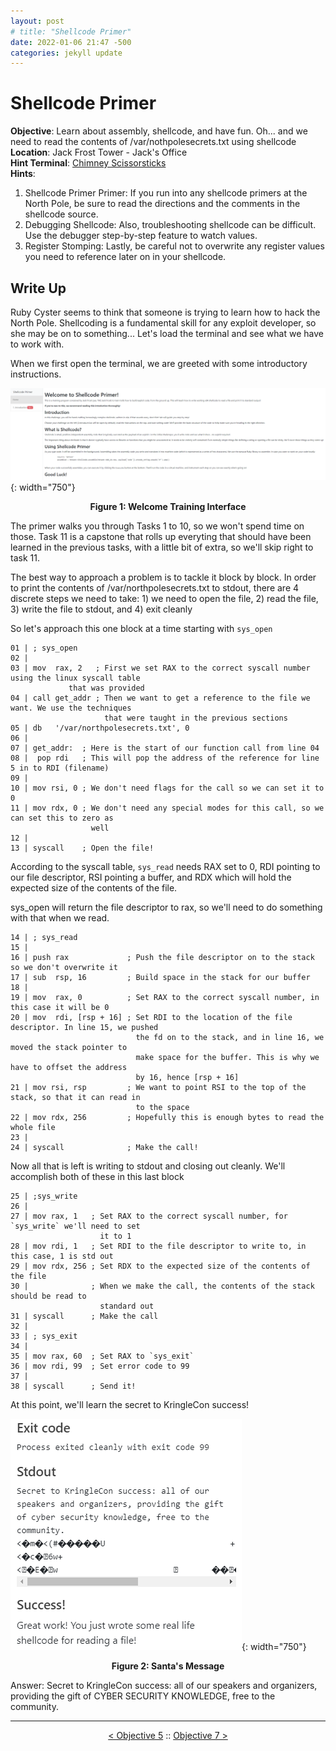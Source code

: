 ```yaml
---
layout: post
# title: "Shellcode Primer"
date: 2022-01-06 21:47 -500
categories: jekyll update
---
```


# Shellcode Primer

**Objective**: Learn about assembly, shellcode, and have fun. Oh... and we need to read the contents of /var/nothpolesecrets.txt using shellcode  
**Location**: Jack Frost Tower - Jack's Office  
**Hint Terminal**: [Chimney Scissorsticks](/write_ups/2021_sans_hhc/term/2022-01-07-SANS-Holiday-Hack-Holiday-Hero)  
**Hints**:
1. Shellcode Primer Primer: If you run into any shellcode primers at the North Pole, be sure to read the directions and the comments in the shellcode source.
2. Debugging Shellcode: Also, troubleshooting shellcode can be difficult. Use the debugger step-by-step feature to watch values.
3. Register Stomping: Lastly, be careful not to overwrite any register values you need to reference later on in your shellcode.

## Write Up

Ruby Cyster seems to think that someone is trying to learn how to hack the North Pole. Shellcoding is a fundamental skill for any exploit developer, so she may be on to something... Let's load the terminal and see what we have to work with.

When we first open the terminal, we are greeted with some introductory instructions.

![Welcome](/assets/img/2021_sans_hhc/obj/obj06/picture_1.png){: width="750"}
<p align="center"><strong>Figure 1: Welcome Training Interface</strong></p>

The primer walks you through Tasks 1 to 10, so we won't spend time on those. Task 11 is a capstone that rolls up everyting that should have been learned in the previous tasks, with a little bit of extra, so we'll skip right to task 11.

The best way to approach a problem is to tackle it block by block. In order to print the contents of /var/northpolesecrets.txt to stdout, there are 4 discrete steps we need to take: 1) we need to open the file, 2) read the file, 3) write the file to stdout, and 4) exit cleanly

So let's approach this one block at a time starting with `sys_open`

```
01 | ; sys_open
02 |	
03 | mov  rax, 2   ; First we set RAX to the correct syscall number using the linux syscall table 
		     that was provided
04 | call get_addr ; Then we want to get a reference to the file we want. We use the techniques 
                     that were taught in the previous sections
05 | db   '/var/northpolesecrets.txt', 0 		
06 |	
07 | get_addr:	; Here is the start of our function call from line 04
08 |  pop rdi	; This will pop the address of the reference for line 5 in to RDI (filename)
09 |	
10 | mov rsi, 0 ; We don't need flags for the call so we can set it to 0
11 | mov rdx, 0 ; We don't need any special modes for this call, so we can set this to zero as 
                  well
12 |	
13 | syscall 	; Open the file!
```

According to the syscall table, `sys_read` needs RAX  set to 0, RDI pointing to our file descriptor, RSI pointing a buffer, and RDX which will hold the expected size of the contents of the file.

sys_open will return the file descriptor to rax, so we'll need to do something with that when we read.

```
14 | ; sys_read
15 |
16 | push rax             ; Push the file descriptor on to the stack so we don't overwrite it
17 | sub  rsp, 16         ; Build space in the stack for our buffer
18 |	
19 | mov  rax, 0          ; Set RAX to the correct syscall number, in this case it will be 0
20 | mov  rdi, [rsp + 16] ; Set RDI to the location of the file descriptor. In line 15, we pushed 
                            the fd on to the stack, and in line 16, we moved the stack pointer to
                            make space for the buffer. This is why we have to offset the address 
                            by 16, hence [rsp + 16]
21 | mov rsi, rsp         ; We want to point RSI to the top of the stack, so that it can read in 
                            to the space
22 | mov rdx, 256         ; Hopefully this is enough bytes to read the whole file
23 |
24 | syscall              ; Make the call!
```

Now all that is left is writing to stdout and closing out cleanly. We'll accomplish both of these in this last block

```
25 | ;sys_write
26 |	
27 | mov rax, 1   ; Set RAX to the correct syscall number, for `sys_write` we'll need to set 
                    it to 1
28 | mov rdi, 1   ; Set RDI to the file descriptor to write to, in this case, 1 is std out
29 | mov rdx, 256 ; Set RDX to the expected size of the contents of the file
30 |              ; When we make the call, the contents of the stack should be read to 
                    standard out
31 | syscall      ; Make the call
32 |
33 | ; sys_exit
34 |
35 | mov rax, 60  ; Set RAX to `sys_exit`
36 | mov rdi, 99  ; Set error code to 99
37 | 	
38 | syscall      ; Send it!
```

At this point, we'll learn the secret to KringleCon success!


![Santa's Message](/assets/img/2021_sans_hhc/obj/obj06/picture_2.png){: width="750"}
<p align="center"><strong>Figure 2: Santa's Message</strong></p>

Answer: Secret to KringleCon success: all of our speakers and organizers, providing the gift of CYBER SECURITY KNOWLEDGE, free to the community.

---
<p align="center"><a href="/write_ups/2021_sans_hhc/obj/2022-01-06-SANS-Holiday-Hack-Objective-5">< Objective 5</a> :: <a href="/write_ups/2021_sans_hhc/obj/2022-01-06-SANS-Holiday-Hack-Objective-7">Objective 7 ></a></p>